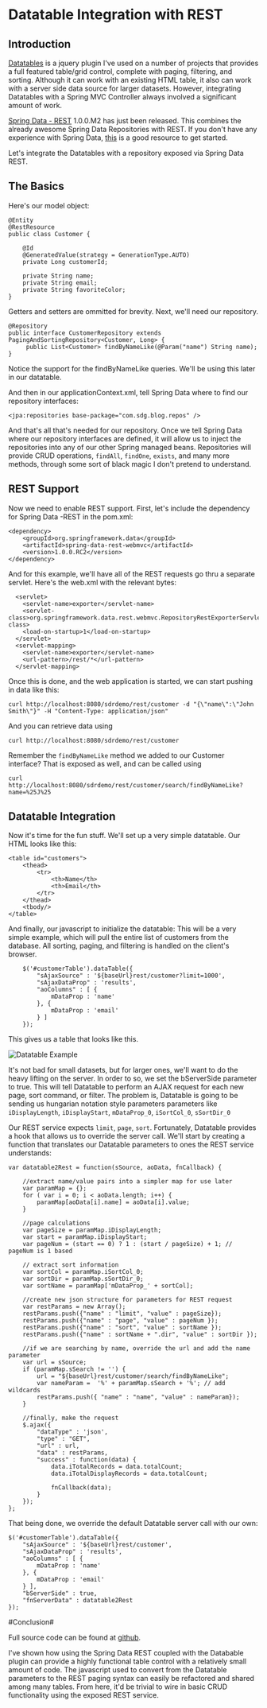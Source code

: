 # Datatable Integration with REST

## Introduction ##

[Datatables](http://datatables.net/ "Datatables") is a jquery plugin I've used on a number of projects that provides a full featured table/grid control, complete with paging, filtering, and sorting.  Although it can work with an existing HTML table, it also can work with a server side data source for larger datasets.  However, integrating Datatables with a Spring MVC Controller always involved a significant amount of work.  

[Spring Data - REST](http://www.springsource.org/spring-data/rest "Spring Data -Rest")  1.0.0.M2 has just been released.  This combines the already awesome Spring Data Repositories with REST.  If you don't have any experience with Spring Data, [this](http://blog.springsource.com/2011/02/10/getting-started-with-spring-data-jpa/) is a good resource to get started.

Let's integrate the Datatables with a repository exposed via Spring Data REST.

## The Basics ##

Here's our model object:

	@Entity
	@RestResource
	public class Customer {
		
		@Id
	    @GeneratedValue(strategy = GenerationType.AUTO)
	    private Long customerId;
	
		private String name;
		private String email;
		private String favoriteColor;
	}

Getters and setters are ommitted for brevity.  Next, we'll need our repository.

	@Repository
	public interface CustomerRepository extends PagingAndSortingRepository<Customer, Long> {
		 public List<Customer> findByNameLike(@Param("name") String name);
	}

Notice the support for the findByNameLike queries.  We'll be using this later in our datatable.

And then in our applicationContext.xml, tell Spring Data where to find our repository interfaces:

	<jpa:repositories base-package="com.sdg.blog.repos" />

	
And that's all that's needed for our repository.  Once we tell Spring Data where our repository interfaces are defined, it will allow us to inject the repositories into any of our other Spring managed beans.  Repositories will provide CRUD operations, `findAll`, `findOne`, `exists`, and many more methods, through some sort of black magic I don't pretend to understand.

## REST Support ##

Now we need to enable REST support.  First, let's include the dependency for Spring Data -REST in the pom.xml:

	<dependency>
		<groupId>org.springframework.data</groupId>
		<artifactId>spring-data-rest-webmvc</artifactId>
		<version>1.0.0.RC2</version>
	</dependency>

And for this example, we'll have all of the REST requests go thru a separate servlet.  Here's the web.xml with the relevant bytes:

	  <servlet>
	    <servlet-name>exporter</servlet-name>
	    <servlet-class>org.springframework.data.rest.webmvc.RepositoryRestExporterServlet</servlet-class>
	    <load-on-startup>1</load-on-startup>
	  </servlet>
	  <servlet-mapping>
	    <servlet-name>exporter</servlet-name>
	    <url-pattern>/rest/*</url-pattern>
	  </servlet-mapping>


Once this is done, and the web application is started, we can start pushing in data like this:

`curl http://localhost:8080/sdrdemo/rest/customer -d "{\"name\":\"John Smith\"}" -H "Content-Type: application/json"`

And you can retrieve data using

`curl http://localhost:8080/sdrdemo/rest/customer`

Remember the `findByNameLike` method we added to our Customer interface?  That is exposed as well, and can be called using

`curl http://localhost:8080/sdrdemo/rest/customer/search/findByNameLike?name=%25J%25
`
## Datatable Integration ##

Now it's time for the fun stuff.  We'll set up a very simple datatable.  Our HTML looks like this:

	<table id="customers">
		<thead>
			<tr>
				<th>Name</th>
		    	<th>Email</th>
			</tr>
		</thead>
		<tbody/>
	</table>

And finally, our javascript to initialize the datatable:  This will be a very simple example, which will pull the entire list of customers from the database.  All sorting, paging, and filtering is handled on the client's browser.

		$('#customerTable').dataTable({
			"sAjaxSource" : '${baseUrl}rest/customer?limit=1000',
			"sAjaxDataProp" : 'results',
			"aoColumns" : [ {
				mDataProp : 'name'
			}, {
				mDataProp : 'email'
			} ]
		});

This gives us a table that looks like this.


![Datatable Example](https://dl.dropbox.com/u/336272/datatable_ex.png)


It's not bad for small datasets, but for larger ones, we'll want to do the heavy lifting on the server.  In order to so, we set the bServerSide parameter to true.  This will tell Datatable to perform an AJAX request for each new page, sort command, or filter.  The problem is, Datatable is going to be sending us hungarian notation style parameters  parameters like `iDisplayLength`, `iDisplayStart`, `mDataProp_0`, `iSortCol_0`, `sSortDir_0`

Our REST service expects `limit`, `page`, `sort`.  Fortunately, Datatable provides a hook that allows us to override the server call. We'll start by creating a function that translates our Datatable parameters to ones the REST service understands:

	var datatable2Rest = function(sSource, aoData, fnCallback) {
		
		//extract name/value pairs into a simpler map for use later
		var paramMap = {};
		for ( var i = 0; i < aoData.length; i++) {
			paramMap[aoData[i].name] = aoData[i].value;
		}
	
		//page calculations
		var pageSize = paramMap.iDisplayLength;
		var start = paramMap.iDisplayStart;
		var pageNum = (start == 0) ? 1 : (start / pageSize) + 1; // pageNum is 1 based
		
		// extract sort information
		var sortCol = paramMap.iSortCol_0;
		var sortDir = paramMap.sSortDir_0;
		var sortName = paramMap['mDataProp_' + sortCol];
	
		//create new json structure for parameters for REST request
		var restParams = new Array();
		restParams.push({"name" : "limit", "value" : pageSize});
		restParams.push({"name" : "page", "value" : pageNum });
		restParams.push({"name" : "sort", "value" : sortName });
		restParams.push({"name" : sortName + ".dir", "value" : sortDir });
	
		//if we are searching by name, override the url and add the name parameter
		var url = sSource;
		if (paramMap.sSearch != '') {
			url = "${baseUrl}rest/customer/search/findByNameLike";
			var nameParam =  '%' + paramMap.sSearch + '%'; // add wildcards
			restParams.push({ "name" : "name", "value" : nameParam});
		}
		
		//finally, make the request
		$.ajax({
			"dataType" : 'json',
			"type" : "GET",
			"url" : url,
			"data" : restParams,
			"success" : function(data) {
				data.iTotalRecords = data.totalCount;
				data.iTotalDisplayRecords = data.totalCount;
	
				fnCallback(data);
			}
		});
	};

That being done, we override the default Datatable server call with our own:
	
	$('#customerTable').dataTable({
		"sAjaxSource" : '${baseUrl}rest/customer',
		"sAjaxDataProp" : 'results',
		"aoColumns" : [ {
			mDataProp : 'name'
		}, {
			mDataProp : 'email'
		} ],
		"bServerSide" : true,
		"fnServerData" : datatable2Rest
	});


#Conclusion#

Full source code can be found at [github](https://github.com/gcase/spring-data-rest-datatable-example).

I've shown how using the Spring Data REST coupled with the Databable plugin can provide a highly functional table control with a relatively small amount of code.   The javascript used to convert from the Datatable parameters to the REST paging syntax can easily be refactored and shared among many tables.   From here, it'd be trivial to wire in basic CRUD functionality using the exposed REST service.


